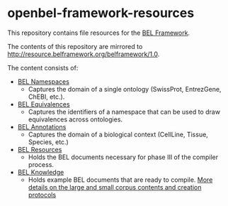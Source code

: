 openbel-framework-resources
===========================

This repository contains file resources for the [BEL Framework](https://github.com/OpenBEL/openbel-framework/).

The contents of this repository are mirrored to http://resource.belframework.org/belframework/1.0.

The content consists of:

* [BEL Namespaces](https://github.com/OpenBEL/openbel-framework-resources/tree/latest/namespace)
  * Captures the domain of a single ontology (SwissProt, EntrezGene, ChEBI, etc.).
* [BEL Equivalences](https://github.com/OpenBEL/openbel-framework-resources/tree/latest/equivalence)
   * Captures the identifiers of a namespace that can be used to draw equivalences across ontologies.
* [BEL Annotations](https://github.com/OpenBEL/openbel-framework-resources/tree/latest/annotation)
   * Captures the domain of a biological context (CellLine, Tissue, Species, etc.)
* [BEL Resources](https://github.com/OpenBEL/openbel-framework-resources/tree/latest/resource)
   * Holds the BEL documents necessary for phase III of the compiler process.
* [BEL Knowledge](https://github.com/OpenBEL/openbel-framework-resources/tree/latest/knowledge)
   * Holds example BEL documents that are ready to compile. [More details on the large and small corpus contents and creation protocols](http://wiki.openbel.org/display/home/Summary+of+Large+and+Small+BEL+Corpuses)
